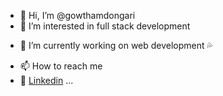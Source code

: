 - 👋 Hi, I’m @gowthamdongari
- 👀 I’m interested in full stack development
 <!--- & Machine Learning --->
- 🌱  I’m currently working on  web development :sweat_drops:
<!--- 💞️ I’m looking to collaborate on ...--->
- 📫 How to reach me  
- :speech_balloon: [Linkedin](https://www.linkedin.com/in/gowtham-dongari) ...

<!---
gowthamdongari/gowthamdongari is a ✨ special ✨ repository because its `README.md` (this file) appears on your GitHub profile.
You can click the Preview link to take a look at your changes.
--->
